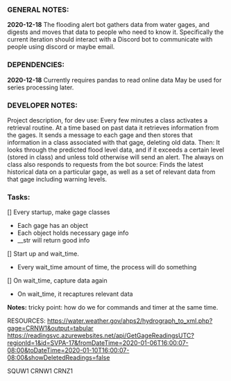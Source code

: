 ### GENERAL NOTES:
**2020-12-18**
The flooding alert bot gathers data from water gages, and digests and moves that
data to people who need to know it.
Specifically the current iteration should interact with a Discord bot to communicate
with people using discord or maybe email.

### DEPENDENCIES:
**2020-12-18**
Currently requires pandas to read online data
May be used for series processing later.

### DEVELOPER NOTES:
Project description, for dev use:
Every few minutes a class activates a retrieval routine.
At a time based on past data it retrieves information from the gages.
It sends a message to each gage and then stores that information in a class
associated with that gage, deleting old data.
Then:
It looks through the predicted flood level data, and if it exceeds a certain level
(stored in class) and unless told otherwise will send an alert.
The always on class also responds to requests from the bot source:
Finds the latest historical data on a particular gage, as well as a set of relevant
data from that gage including warning levels.

### Tasks:

[] Every startup, make gage classes
* Each gage has an object
* Each object holds necessary gage info
* __str will return good info

[] Start up and wait_time.
* Every wait_time amount of time, the process will do something

[] On wait_time, capture data again
* On wait_time, it recaptures relevant data

**Notes:**
tricky point:
how do we for commands and timer at the same time.

RESOURCES:
https://water.weather.gov/ahps2/hydrograph_to_xml.php?gage=CRNW1&output=tabular
https://readingsvc.azurewebsites.net/api/GetGageReadingsUTC?regionId=1&id=SVPA-17&fromDateTime=2020-01-06T16:00:07-08:00&toDateTime=2020-01-10T16:00:07-08:00&showDeletedReadings=false

SQUW1
CRNW1
CRNZ1